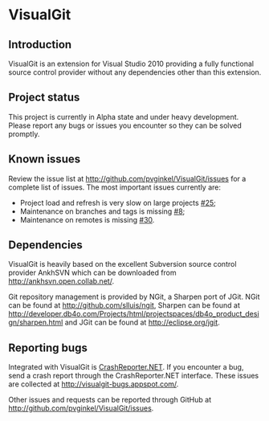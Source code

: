 # VisualGit

## Introduction

VisualGit is an extension for Visual Studio 2010 providing a fully functional source control
provider without any dependencies other than this extension.

## Project status

This project is currently in Alpha state and under heavy development. Please report any
bugs or issues you encounter so they can be solved promptly.

## Known issues

Review the issue list at <http://github.com/pvginkel/VisualGit/issues> for a complete list
of issues. The most important issues currently are:

* Project load and refresh is very slow on large projects [#25](http://github.com/pvginkel/VisualGit/issues/25);
* Maintenance on branches and tags is missing [#8](http://github.com/pvginkel/VisualGit/issues/8);
* Maintenance on remotes is missing [#30](http://github.com/pvginkel/VisualGit/issues/30).

## Dependencies

VisualGit is heavily based on the excellent Subversion source control provider AnkhSVN
which can be downloaded from <http://ankhsvn.open.collab.net/>.

Git repository management is provided by NGit, a Sharpen port of JGit. NGit can be found at
<http://github.com/slluis/ngit>, Sharpen can be found at
<http://developer.db4o.com/Projects/html/projectspaces/db4o_product_design/sharpen.html> and
JGit can be found at <http://eclipse.org/jgit>.

## Reporting bugs

Integrated with VisualGit is [CrashReporter.NET](http://github.com/pvginkel/CrashReporter.NET).
If you encounter a bug, send a crash report through the CrashReporter.NET interface.
These issues are collected at http://visualgit-bugs.appspot.com/.

Other issues and requests can be reported through GitHub at 
<http://github.com/pvginkel/VisualGit/issues>.
